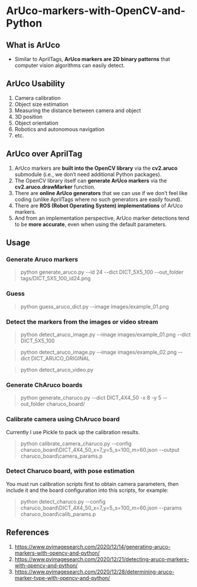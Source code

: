 # ArUco-markers-with-OpenCV-and-Python

## What is ArUco
- Similar to AprilTags, **ArUco markers are 2D binary patterns** that computer 
vision algorithms can easily detect.

## ArUco Usability
1. Camera calibration
1. Object size estimation
1. Measuring the distance between camera and object
1. 3D position
1. Object orientation
1. Robotics and autonomous navigation
1. etc.

## ArUco over AprilTag
1. ArUco markers are **built into the OpenCV library** via the **cv2.aruco** 
submodule (i.e., we don’t need additional Python packages).
1. The OpenCV library itself can **generate ArUco markers** via the 
**cv2.aruco.drawMarker** function.
1. There are **online ArUco generators** that we can use if we don’t feel like 
coding (unlike AprilTags where no such generators are easily found).
1. There are **ROS (Robot Operating System) implementations** of ArUco markers.
1. And from an implementation perspective, ArUco marker detections tend to be 
**more accurate**, even when using the default parameters.

## Usage

### Generate Aruco markers

> python generate_aruco.py --id 24 --dict DICT_5X5_100 --out_folder tags/DICT_5X5_100_id24.png

### Guess 

> python guess_aruco_dict.py --image images/example_01.png

### Detect the markers from the images or video stream

> python detect_aruco_image.py --image images/example_01.png --dict DICT_5X5_100

> python detect_aruco_image.py --image images/example_02.png --dict DICT_ARUCO_ORIGINAL

> python detect_aruco_video.py

### Generate ChAruco boards

> python generate_charuco.py --dict DICT_4X4_50 -x 8 -y 5 --out_folder charuco_board/

### Calibrate camera using ChAruco board

Currently I use Pickle to pack up the calibration results.

> python calibrate_camera_charuco.py --config charuco_board\DICT_4X4_50_x=7_y=5_s=100_m=60.json --output charuco_board\camera_params.p

### Detect Charuco board, with pose estimation

You must run calibration scripts first to obtain camera parameters, then include it and the board configuration into this scripts, for example:

> python detect_charuco.py --config charuco_board\DICT_4X4_50_x=7_y=5_s=100_m=60.json --params charuco_board\calib_params.p

## References
1. https://www.pyimagesearch.com/2020/12/14/generating-aruco-markers-with-opencv-and-python/
1. https://www.pyimagesearch.com/2020/12/21/detecting-aruco-markers-with-opencv-and-python/
1. https://www.pyimagesearch.com/2020/12/28/determining-aruco-marker-type-with-opencv-and-python/
